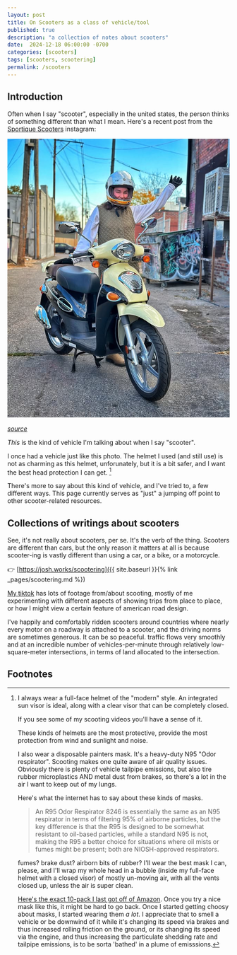```yaml
---
layout: post
title: On Scooters as a class of vehicle/tool
published: true
description: "a collection of notes about scooters"
date:  2024-12-18 06:00:00 -0700
categories: [scooters]
tags: [scooters, scootering]
permalink: /scooters
---
```


## Introduction

Often when I say "scooter", especially in the united states, the person thinks of something different than what I mean. Here's a recent post from the [Sportique Scooters](https://www.instagram.com/sportiquescooters) instagram:

![sportique](/images/sportique_insta.jpg)

_[source](https://www.instagram.com/p/DB44uZbsGhK/)_

_This_ is the kind of vehicle I'm talking about when I say "scooter". 

I once had a vehicle just like this photo. The helmet I used (and still use) is not as charming as this helmet, unforunately, but it is a bit safer, and I want the best head protection I can get. [^helmet]

There's more to say about this kind of vehicle, and I've tried to, a few different ways. This page currently serves as "just" a jumping off point to other scooter-related resources.

## Collections of writings about scooters


See, it's not really about scooters, per se. It's the verb of the thing. Scooters are different than cars, but the only reason it matters at all is because scooter-ing is vastly different than using a car, or a bike, or a motorcycle. 

👉 [https://josh.works/scootering]({{ site.baseurl  }}{% link  _pages/scootering.md %})

[My tiktok](https://www.tiktok.com/@josh_exists) has lots of footage from/about scooting, mostly of me experimenting with different aspects of showing trips from place to place, or how I might view a certain feature of american road design. 

I've happily and comfortably ridden scooters around countries where nearly every motor on a roadway is attached to a scooter, and the driving norms are sometimes generous. It can be so peaceful. traffic flows very smoothly and at an incredible number of vehicles-per-minute through relatively low-square-meter intersections, in terms of land allocated to the intersection. 




## Footnotes

[^helmet]: 

    I always wear a full-face helmet of the "modern" style. An integrated sun visor is ideal, along with a clear visor that can be completely closed. 
    
    If you see some of my scooting videos you'll have a sense of it. 
    
    These kinds of helmets are the most protective, provide the most protection from wind and sunlight and noise. 
    
    I also wear a disposable painters mask. It's a heavy-duty N95 "Odor respirator". Scooting makes one quite aware of air quality issues. Obviously there is plenty of vehicle tailpipe emissions, but also tire rubber microplastics AND metal dust from brakes, so there's a lot in the air I want to keep out of my lungs.
    
    Here's what the internet has to say about these kinds of masks. 

    > An R95 Odor Respirator 8246 is essentially the same as an N95 respirator in terms of filtering 95% of airborne particles, but the key difference is that the R95 is designed to be somewhat resistant to oil-based particles, while a standard N95 is not, making the R95 a better choice for situations where oil mists or fumes might be present; both are NIOSH-approved respirators.

    fumes? brake dust? airborn bits of rubber? I'll wear the best mask I can, please, and I'll wrap my whole head in a bubble (inside my full-face helmet with a closed visor) of mostly un-moving air, with all the vents closed up, unless the air is super clean.

    [Here's the exact 10-pack I last got off of Amazon](https://www.amazon.com/3M-Safety-8247HA1-A-Workshop-Respirator/dp/B002Y4E196/ref=sr_1_2?crid=3CGDB9NZ7XHK0&dib=eyJ2IjoiMSJ9.D4bJbO7VhC_gdahADUUzn5vdyXLTJW_nCNmaGSrK6Svqdms6F2j50XJFBTXmR90pTE3Dz8IeT9fVn7RJ7mX-jScBPQp3WJkv-KV9Prrq2xTwRNo-5zOsWc-9nkQ73ih4FP1b_VDydDIz6zY0mIVMUOJbD3nwp2ayLFUP3gn3PD9ztGAotvrXEhzRSP06JoFZZmhuEP6OezSAT16-uBtEVtC5P8xmXGg7V1jepSKdjc8.0PWurAG0HwrB5liZS3UpwL7OeSoMYAeY4hyu14HA1hc&dib_tag=se&keywords=odor+blocking+r95&qid=1734560422&sprefix=oder+blocking+r95%2Caps%2C144&sr=8-2). Once you try a nice mask like this, it might be hard to go back. Once I started getting choosy about masks, I started wearing them _a lot_. I appreciate that to smell a vehicle or be downwind of it while it's changing its speed via brakes and thus increased rolling friction on the ground, or its changing its speed via the engine, and thus increasing the particulate shedding rate and tailpipe emissions, is to be sorta 'bathed' in a plume of emisssions. 





